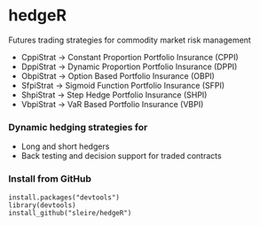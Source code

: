 # hedgeR
Futures trading strategies for commodity market risk management  
  

- CppiStrat	-> Constant Proportion Portfolio Insurance (CPPI)
- DppiStrat	-> Dynamic Proportion Portfolio Insurance (DPPI)
- ObpiStrat	-> Option Based Portfolio Insurance (OBPI)
- SfpiStrat	-> Sigmoid Function Portfolio Insurance (SFPI)
- ShpiStrat	-> Step Hedge Portfolio Insurance (SHPI)
- VbpiStrat	-> VaR Based Portfolio Insurance (VBPI)

### Dynamic hedging strategies for
- Long and short hedgers
- Back testing and decision support for traded contracts

### Install from GitHub
```
install.packages("devtools")  
library(devtools)
install_github("sleire/hedgeR")
```
